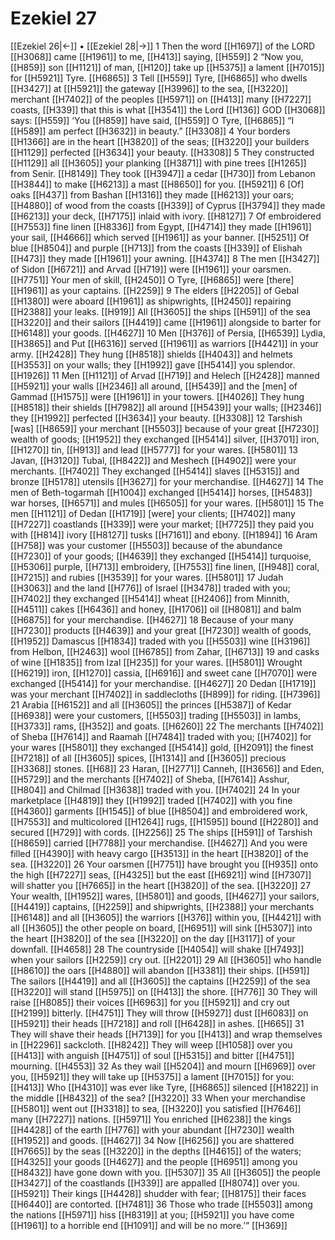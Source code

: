 # Ezekiel 27
[[Ezekiel 26|←]] • [[Ezekiel 28|→]]
1 Then the word [[H1697]] of the LORD [[H3068]] came [[H1961]] to me, [[H413]] saying, [[H559]] 
2 “Now you, [[H859]] son [[H1121]] of man, [[H120]] take up [[H5375]] a lament [[H7015]] for [[H5921]] Tyre. [[H6865]] 
3 Tell [[H559]] Tyre, [[H6865]] who dwells [[H3427]] at [[H5921]] the gateway [[H3996]] to the sea, [[H3220]] merchant [[H7402]] of the peoples [[H5971]] on [[H413]] many [[H7227]] coasts, [[H339]] that this is what [[H3541]] the Lord [[H136]] GOD [[H3068]] says: [[H559]] ‘You [[H859]] have said, [[H559]] O Tyre, [[H6865]] “I [[H589]] am perfect [[H3632]] in beauty.” [[H3308]] 
4 Your borders [[H1366]] are in the heart [[H3820]] of the seas; [[H3220]] your builders [[H1129]] perfected [[H3634]] your beauty. [[H3308]] 
5 They constructed [[H1129]] all [[H3605]] your planking [[H3871]] with pine trees [[H1265]] from Senir. [[H8149]] They took [[H3947]] a cedar [[H730]] from Lebanon [[H3844]] to make [[H6213]] a mast [[H8650]] for you. [[H5921]] 
6 [Of] oaks [[H437]] from Bashan [[H1316]] they made [[H6213]] your oars; [[H4880]] of wood from the coasts [[H339]] of Cyprus [[H3794]] they made [[H6213]] your deck, [[H7175]] inlaid with ivory. [[H8127]] 
7 Of embroidered [[H7553]] fine linen [[H8336]] from Egypt, [[H4714]] they made [[H1961]] your sail, [[H4666]] which served [[H1961]] as your banner. [[H5251]] Of blue [[H8504]] and purple [[H713]] from the coasts [[H339]] of Elishah [[H473]] they made [[H1961]] your awning. [[H4374]] 
8 The men [[H3427]] of Sidon [[H6721]] and Arvad [[H719]] were [[H1961]] your oarsmen. [[H7751]] Your men of skill, [[H2450]] O Tyre, [[H6865]] were [there] [[H1961]] as your captains. [[H2259]] 
9 The elders [[H2205]] of Gebal [[H1380]] were aboard [[H1961]] as shipwrights, [[H2450]] repairing [[H2388]] your  leaks. [[H919]] All [[H3605]] the ships [[H591]] of the sea [[H3220]] and their sailors [[H4419]] came [[H1961]] alongside  to barter for [[H6148]] your goods. [[H4627]] 
10 Men [[H376]] of Persia, [[H6539]] Lydia, [[H3865]] and Put [[H6316]] served [[H1961]] as warriors [[H4421]] in your army. [[H2428]] They hung [[H8518]] shields [[H4043]] and helmets [[H3553]] on your walls;  they [[H1992]] gave [[H5414]] you splendor. [[H1926]] 
11 Men [[H1121]] of Arvad [[H719]] and Helech [[H2428]] manned [[H5921]] your walls [[H2346]] all around, [[H5439]] and the [men] of Gammad [[H1575]] were [[H1961]] in your towers. [[H4026]] They hung [[H8518]] their shields [[H7982]] all around [[H5439]] your walls; [[H2346]] they [[H1992]] perfected [[H3634]] your beauty. [[H3308]] 
12 Tarshish [was] [[H8659]] your merchant [[H5503]] because of your great [[H7230]] wealth of goods; [[H1952]] they exchanged [[H5414]] silver, [[H3701]] iron, [[H1270]] tin, [[H913]] and lead [[H5777]] for your wares. [[H5801]] 
13 Javan, [[H3120]] Tubal, [[H8422]] and Meshech [[H4902]] were your merchants. [[H7402]] They exchanged [[H5414]] slaves [[H5315]] and bronze [[H5178]] utensils [[H3627]] for your merchandise. [[H4627]] 
14 The men of Beth-togarmah [[H1004]] exchanged [[H5414]] horses, [[H5483]] war horses, [[H6571]] and mules [[H6505]] for your wares. [[H5801]] 
15 The men [[H1121]] of Dedan [[H1719]] [were] your clients; [[H7402]] many [[H7227]] coastlands [[H339]] were your market; [[H7725]] they paid you with [[H814]] ivory [[H8127]] tusks [[H7161]] and ebony. [[H1894]] 
16 Aram [[H758]] was your customer [[H5503]] because of the abundance [[H7230]] of your goods; [[H4639]] they exchanged [[H5414]] turquoise, [[H5306]] purple, [[H713]] embroidery, [[H7553]] fine linen, [[H948]] coral, [[H7215]] and rubies [[H3539]] for your wares. [[H5801]] 
17 Judah [[H3063]] and the land [[H776]] of Israel [[H3478]] traded with you; [[H7402]] they exchanged [[H5414]] wheat [[H2406]] from Minnith, [[H4511]] cakes [[H6436]] and honey, [[H1706]] oil [[H8081]] and balm [[H6875]] for your merchandise. [[H4627]] 
18 Because of your many [[H7230]] products [[H4639]] and your great [[H7230]] wealth of goods, [[H1952]] Damascus [[H1834]] traded with you [[H5503]] wine [[H3196]] from Helbon, [[H2463]] wool [[H6785]] from Zahar, [[H6713]] 
19 and casks of wine [[H1835]] from Izal [[H235]] for your wares. [[H5801]] Wrought [[H6219]] iron, [[H1270]] cassia, [[H6916]] and sweet cane [[H7070]] were exchanged [[H5414]] for your merchandise. [[H4627]] 
20 Dedan [[H1719]] was your merchant [[H7402]] in saddlecloths [[H899]] for riding. [[H7396]] 
21 Arabia [[H6152]] and all [[H3605]] the princes [[H5387]] of Kedar [[H6938]] were your customers, [[H5503]] trading [[H5503]] in lambs, [[H3733]] rams, [[H352]] and goats. [[H6260]] 
22 The merchants [[H7402]] of Sheba [[H7614]] and Raamah [[H7484]] traded with you; [[H7402]] for your wares [[H5801]] they exchanged [[H5414]] gold, [[H2091]] the finest [[H7218]] of all [[H3605]] spices, [[H1314]] and [[H3605]] precious [[H3368]] stones. [[H68]] 
23 Haran, [[H2771]] Canneh, [[H3656]] and Eden, [[H5729]] and the merchants [[H7402]] of Sheba, [[H7614]] Asshur, [[H804]] and Chilmad [[H3638]] traded with you. [[H7402]] 
24 In your marketplace [[H4819]] they [[H1992]] traded [[H7402]] with you fine [[H4360]] garments [[H1545]] of blue [[H8504]] and embroidered work, [[H7553]] and multicolored [[H1264]] rugs, [[H1595]] bound [[H2280]] and secured [[H729]] with cords. [[H2256]] 
25 The ships [[H591]] of Tarshish [[H8659]] carried [[H7788]] your merchandise. [[H4627]] And you were filled [[H4390]] with heavy cargo [[H3513]] in the heart [[H3820]] of the sea. [[H3220]] 
26 Your oarsmen [[H7751]] have brought you [[H935]] onto the high [[H7227]] seas, [[H4325]] but the east [[H6921]] wind [[H7307]] will shatter you [[H7665]] in the heart [[H3820]] of the sea. [[H3220]] 
27 Your wealth, [[H1952]] wares, [[H5801]] and goods, [[H4627]] your sailors, [[H4419]] captains, [[H2259]] and shipwrights, [[H2388]] your merchants [[H6148]] and all [[H3605]] the warriors [[H376]] within you, [[H4421]] with all [[H3605]] the other people on board, [[H6951]] will sink [[H5307]] into the heart [[H3820]] of the sea [[H3220]] on the day [[H3117]] of your downfall. [[H4658]] 
28 The countryside [[H4054]] will shake [[H7493]] when your sailors [[H2259]] cry out. [[H2201]] 
29 All [[H3605]] who handle [[H8610]] the oars [[H4880]] will abandon [[H3381]] their ships. [[H591]] The sailors [[H4419]] and all [[H3605]] the captains [[H2259]] of the sea [[H3220]] will stand [[H5975]] on [[H413]] the shore. [[H776]] 
30 They will raise [[H8085]] their voices [[H6963]] for you [[H5921]] and cry out [[H2199]] bitterly. [[H4751]] They will throw [[H5927]] dust [[H6083]] on [[H5921]] their heads [[H7218]] and roll [[H6428]] in ashes. [[H665]] 
31 They will shave their heads [[H7139]] for you [[H413]] and wrap themselves in [[H2296]] sackcloth. [[H8242]] They will weep [[H1058]] over you [[H413]] with anguish [[H4751]] of soul [[H5315]] and bitter [[H4751]] mourning. [[H4553]] 
32 As they wail [[H5204]] and mourn [[H6969]] over you, [[H5921]] they will take up [[H5375]] a lament [[H7015]] for you: [[H413]] Who [[H4310]] was ever like Tyre, [[H6865]] silenced [[H1822]] in the middle [[H8432]] of the sea? [[H3220]] 
33 When your merchandise [[H5801]] went out [[H3318]] to sea, [[H3220]] you satisfied [[H7646]] many [[H7227]] nations. [[H5971]] You enriched [[H6238]] the kings [[H4428]] of the earth [[H776]] with your abundant [[H7230]] wealth [[H1952]] and goods. [[H4627]] 
34 Now [[H6256]] you are shattered [[H7665]] by the seas [[H3220]] in the depths [[H4615]] of the waters; [[H4325]] your goods [[H4627]] and the people [[H6951]] among you [[H8432]] have gone down with you. [[H5307]] 
35 All [[H3605]] the people [[H3427]] of the coastlands [[H339]] are appalled [[H8074]] over you. [[H5921]] Their kings [[H4428]] shudder with fear; [[H8175]] their faces [[H6440]] are contorted. [[H7481]] 
36 Those who trade [[H5503]] among the nations [[H5971]] hiss [[H8319]] at you; [[H5921]] you have come [[H1961]] to a horrible end [[H1091]] and will be no more.’” [[H369]] 
